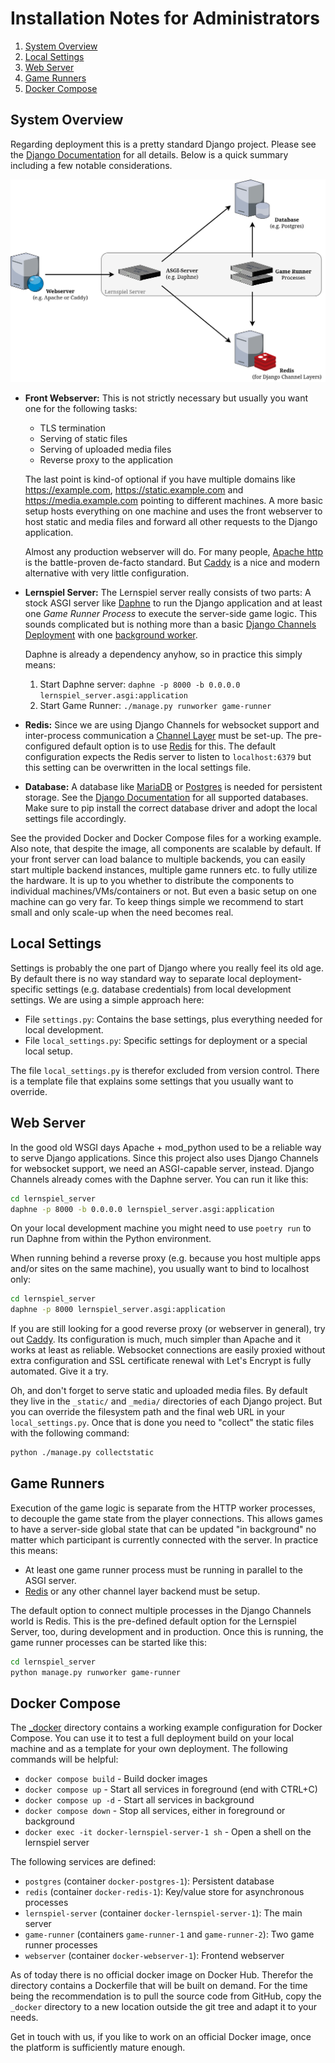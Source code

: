 Installation Notes for Administrators
=====================================

1. [System Overview](#system-overview)
1. [Local Settings](#local-settings)
1. [Web Server](#web-server)
1. [Game Runners](#game-runners)
1. [Docker Compose](#docker-compose)

System Overview
---------------

Regarding deployment this is a pretty standard Django project. Please see the
[Django Documentation](https://docs.djangoproject.com/en/5.0/#the-development-process)
for all details. Below is a quick summary including a few notable considerations.

![Deployment Architecture](_img/deployment-architecture.png)

* __Front Webserver:__ This is not strictly necessary but usually you want one for
  the following tasks:

   * TLS termination
   * Serving of static files
   * Serving of uploaded media files
   * Reverse proxy to the application

  The last point is kind-of optional if you have multiple domains like https://example.com,
  https://static.example.com and https://media.example.com pointing to different machines.
  A more basic setup hosts everything on one machine and uses the front webserver to host
  static and media files and forward all other requests to the Django application.

  Almost any production webserver will do. For many people, [Apache http](https://httpd.apache.org)
  is the battle-proven de-facto standard. But [Caddy](https://caddyserver.com/) is a nice and
  modern alternative with very little configuration.

* __Lernspiel Server:__ The Lernspiel server really consists of two parts: A stock ASGI server
  like [Daphne](https://github.com/django/daphne) to run the Django application and at least
  one _Game Runner Process_ to execute the server-side game logic. This sounds complicated but
  is nothing more than a basic [Django Channels Deployment](https://channels.readthedocs.io/en/stable/deploying.html)
  with one [background worker](https://channels.readthedocs.io/en/stable/topics/worker.html).

  Daphne is already a dependency anyhow, so in practice this simply means:

  1. Start Daphne server: `daphne -p 8000 -b 0.0.0.0 lernspiel_server.asgi:application`
  2. Start Game Runner: `./manage.py runworker game-runner`

* __Redis:__ Since we are using Django Channels for websocket support and inter-process communication
  a [Channel Layer](https://channels.readthedocs.io/en/stable/topics/channel_layers.html) must be set-up.
  The pre-configured default option is to use [Redis](https://redis.io/) for this. The default configuration
  expects the Redis server to listen to `localhost:6379` but this setting can be overwritten in the local
  settings file.

* __Database:__ A database like [MariaDB](https://mariadb.org/) or [Postgres](https://www.postgresql.org/)
  is needed for persistent storage. See the [Django Documentation](https://docs.djangoproject.com/en/5.0/ref/databases/)
  for all supported databases. Make sure to pip install the correct database driver and adopt the local
  settings file accordingly.

See the provided Docker and Docker Compose files for a working example. Also note, that despite the image,
all components are scalable by default. If your front server can load balance to multiple backends, you
can easily start multiple backend instances, multiple game runners etc. to fully utilize the hardware.
It is up to you whether to distribute the components to individual machines/VMs/containers or not. But
even a basic setup on one machine can go very far. To keep things simple we recommend to start small and
only scale-up when the need becomes real.

Local Settings
--------------

Settings is probably the one part of Django where you really feel its old age. By default there is
no way standard way to separate local deployment-specific settings (e.g. database credentials) from
local development settings. We are using a simple approach here:

* File `settings.py`: Contains the base settings, plus everything needed for local development.
* File `local_settings.py`: Specific settings for deployment or a special local setup.

The file `local_settings.py` is therefor excluded from version control. There is a template file
that explains some settings that you usually want to override.

Web Server
----------

In the good old WSGI days Apache + mod_python used to be a reliable way to serve Django applications.
Since this project also uses Django Channels for websocket support, we need an ASGI-capable server, instead.
Django Channels already comes with the Daphne server. You can run it like this:

```sh
cd lernspiel_server
daphne -p 8000 -b 0.0.0.0 lernspiel_server.asgi:application
```

On your local development machine you might need to use `poetry run` to run Daphne from within the
Python environment.

When running behind a reverse proxy (e.g. because you host multiple apps and/or sites on the same
machine), you usually want to bind to localhost only:

```sh
cd lernspiel_server
daphne -p 8000 lernspiel_server.asgi:application
```

If you are still looking for a good reverse proxy (or webserver in general), try out [Caddy](https://caddyserver.com/).
Its configuration is much, much simpler than Apache and it works at least as reliable. Websocket connections
are easily proxied without extra configuration and SSL certificate renewal with Let's Encrypt is fully automated.
Give it a try.

Oh, and don't forget to serve static and uploaded media files. By default they live in the `_static/` and
`_media/` directories of each Django project. But you can override the filesystem path and the final web
URL in your `local_settings.py`. Once that is done you need to "collect" the static files with the following
command:

```sh
python ./manage.py collectstatic
```

Game Runners
------------

Execution of the game logic is separate from the HTTP worker processes, to decouple the game state from the
player connections. This allows games to have a server-side global state that can be updated "in background"
no matter which participant is currently connected with the server. In practice this means:

* At least one game runner process must be running in parallel to the ASGI server.
* [Redis](https://redis.io/) or any other channel layer backend must be setup.

The default option to connect multiple processes in the Django Channels world is Redis. This is the pre-defined
default option for the Lernspiel Server, too, during development and in production. Once this is running, the
game runner processes can be started like this:

```sh
cd lernspiel_server
python manage.py runworker game-runner
```

Docker Compose
--------------

The [_docker](_docker) directory contains a working example configuration for Docker Compose.
You can use it to test a full deployment build on your local machine and as a template for your
own deployment. The following commands will be helpful:

* `docker compose build` - Build docker images
* `docker compose up` - Start all services in foreground (end with CTRL+C)
* `docker compose up -d` - Start all services in background
* `docker compose down` - Stop all services, either in foreground or background
* `docker exec -it docker-lernspiel-server-1 sh` - Open a shell on the lernspiel server

The following services are defined:

* `postgres` (container `docker-postgres-1`): Persistent database
* `redis` (container `docker-redis-1`): Key/value store for asynchronous processes
* `lernspiel-server` (container `docker-lernspiel-server-1`): The main server
* `game-runner` (containers `game-runner-1` and `game-runner-2`): Two game runner processes
* `webserver` (container `docker-webserver-1`): Frontend webserver

As of today there is no official docker image on Docker Hub. Therefor the directory contains a
Dockerfile that will be built on demand. For the time being the recommendation is to pull the
source code from GitHub, copy the `_docker` directory to a new location outside the git tree
and adapt it to your needs.

Get in touch with us, if you like to work on an official Docker image, once the platform is
sufficiently mature enough.
